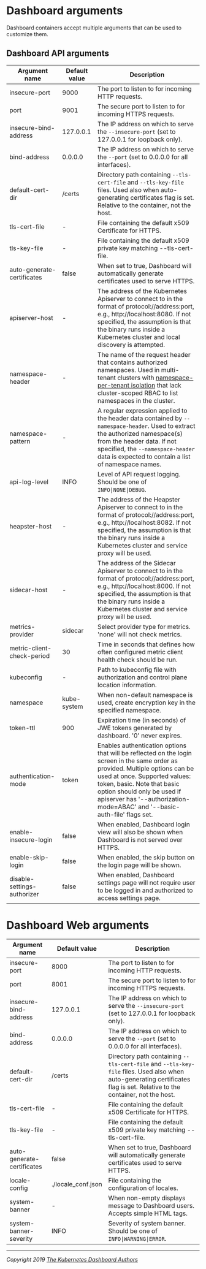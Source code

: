 # Dashboard arguments

Dashboard containers accept multiple arguments that can be used to customize them.

## Dashboard API arguments

| Argument name               | Default value | Description                                                                                                                                                                                                                                                                                               |
|-----------------------------|---------------|-----------------------------------------------------------------------------------------------------------------------------------------------------------------------------------------------------------------------------------------------------------------------------------------------------------|
| insecure-port	              | 9000          | The port to listen to for incoming HTTP requests.                                                                                                                                                                                                                                                         |
| port                        | 9001          | The secure port to listen to for incoming HTTPS requests.                                                                                                                                                                                                                                                 |
| insecure-bind-address       | 127.0.0.1     | The IP address on which to serve the `--insecure-port` (set to 127.0.0.1 for loopback only).                                                                                                                                                                                                              |
| bind-address                | 0.0.0.0       | The IP address on which to serve the `--port` (set to 0.0.0.0 for all interfaces).                                                                                                                                                                                                                        |
| default-cert-dir            | /certs        | Directory path containing `--tls-cert-file` and `--tls-key-file` files. Used also when auto-generating certificates flag is set. Relative to the container, not the host.                                                                                                                                 |
| tls-cert-file               | -             | File containing the default x509 Certificate for HTTPS.                                                                                                                                                                                                                                                   |
| tls-key-file                | -             | File containing the default x509 private key matching --tls-cert-file.                                                                                                                                                                                                                                    |
| auto-generate-certificates  | false         | When set to true, Dashboard will automatically generate certificates used to serve HTTPS.                                                                                                                                                                                                                 |
| apiserver-host              | -             | The address of the Kubernetes Apiserver to connect to in the format of protocol://address:port, e.g., http://localhost:8080. If not specified, the assumption is that the binary runs inside a Kubernetes cluster and local discovery is attempted.                                                       |
| namespace-header            | -             | The name of the request header that contains authorized namespaces. Used in multi-tenant clusters with [namespace-per-tenant isolation](https://kubernetes.io/docs/concepts/security/multi-tenancy/#namespace-per-tenant) that lack cluster-scoped RBAC to list namespaces in the cluster.                |
| namespace-pattern           | -             | A regular expression applied to the header data contained by `--namespace-header`. Used to extract the authorized namespace(s) from the header data. If not specified, the `--namespace-header` data is expected to contain a list of namespace names.                                                    |
| api-log-level               | INFO          | Level of API request logging. Should be one of `INFO\|NONE\|DEBUG`.                                                                                                                                                                                                                                       |
| heapster-host               | -             | The address of the Heapster Apiserver to connect to in the format of protocol://address:port, e.g., http://localhost:8082. If not specified, the assumption is that the binary runs inside a Kubernetes cluster and service proxy will be used.                                                           |
| sidecar-host                | -             | The address of the Sidecar Apiserver to connect to in the format of protocol://address:port, e.g., http://localhost:8000. If not specified, the assumption is that the binary runs inside a Kubernetes cluster and service proxy will be used.                                                            |
| metrics-provider            | sidecar       | Select provider type for metrics. 'none' will not check metrics.                                                                                                                                                                                                                                          |
| metric-client-check-period  | 30            | Time in seconds that defines how often configured metric client health check should be run.                                                                                                                                                                                                               |
| kubeconfig                  | -             | Path to kubeconfig file with authorization and control plane location information.                                                                                                                                                                                                                        |
| namespace                   | kube-system   | When non-default namespace is used, create encryption key in the specified namespace.                                                                                                                                                                                                                     |
| token-ttl                   | 900           | Expiration time (in seconds) of JWE tokens generated by dashboard. '0' never expires.                                                                                                                                                                                                                     |
| authentication-mode         | token         | Enables authentication options that will be reflected on the login screen in the same order as provided. Multiple options can be used at once. Supported values: token, basic. Note that basic option should only be used if apiserver has '--authorization-mode=ABAC' and '--basic-auth-file' flags set. |
| enable-insecure-login       | false         | When enabled, Dashboard login view will also be shown when Dashboard is not served over HTTPS.                                                                                                                                                                                                            |
| enable-skip-login           | false         | When enabled, the skip button on the login page will be shown.                                                                                                                                                                                                                                            |
| disable-settings-authorizer | false         | When enabled, Dashboard settings page will not require user to be logged in and authorized to access settings page.                                                                                                                                                                                       |

# Dashboard Web arguments

| Argument name               | Default value      | Description                                                                                                                                                                                                                                                                                               |
|-----------------------------|--------------------|-----------------------------------------------------------------------------------------------------------------------------------------------------------------------------------------------------------------------------------------------------------------------------------------------------------|
| insecure-port	              | 8000               | The port to listen to for incoming HTTP requests.                                                                                                                                                                                                                                                         |
| port                        | 8001               | The secure port to listen to for incoming HTTPS requests.                                                                                                                                                                                                                                                 |
| insecure-bind-address       | 127.0.0.1          | The IP address on which to serve the `--insecure-port` (set to 127.0.0.1 for loopback only).                                                                                                                                                                                                              |
| bind-address                | 0.0.0.0            | The IP address on which to serve the `--port` (set to 0.0.0.0 for all interfaces).                                                                                                                                                                                                                        |
| default-cert-dir            | /certs             | Directory path containing `--tls-cert-file` and `--tls-key-file` files. Used also when auto-generating certificates flag is set. Relative to the container, not the host.                                                                                                                                 |
| tls-cert-file               | -                  | File containing the default x509 Certificate for HTTPS.                                                                                                                                                                                                                                                   |
| tls-key-file                | -                  | File containing the default x509 private key matching --tls-cert-file.                                                                                                                                                                                                                                    |
| auto-generate-certificates  | false              | When set to true, Dashboard will automatically generate certificates used to serve HTTPS.                                                                                                                                                                                                                 |
| locale-config               | ./locale_conf.json | File containing the configuration of locales.                                                                                                                                                                                                                                                             |
| system-banner               | -                  | When non-empty displays message to Dashboard users. Accepts simple HTML tags.                                                                                                                                                                                                                             |
| system-banner-severity      | INFO               | Severity of system banner. Should be one of `INFO\|WARNING\|ERROR`. |

----
_Copyright 2019 [The Kubernetes Dashboard Authors](https://github.com/kubernetes/dashboard/graphs/contributors)_
